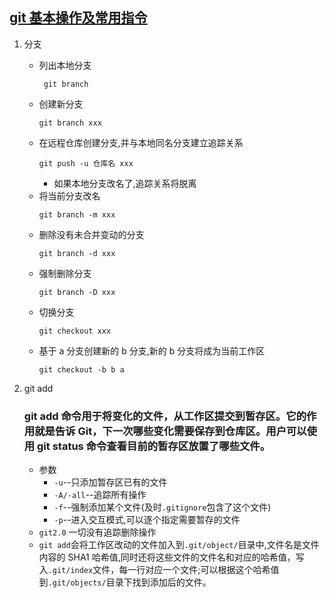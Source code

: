 ## [git 基本操作及常用指令](https://www.bookstack.cn/read/git-tutorial/README.md)

1. 分支

   - 列出本地分支
     ```
      git branch
     ```
   - 创建新分支
     ```
     git branch xxx
     ```
   - 在远程仓库创建分支,并与本地同名分支建立追踪关系
     ```
     git push -u 仓库名 xxx
     ```
     - 如果本地分支改名了,追踪关系将脱离
   - 将当前分支改名
     ```
     git branch -m xxx
     ```
   - 删除没有未合并变动的分支
     ```
     git branch -d xxx
     ```
   - 强制删除分支
     ```
     git branch -D xxx
     ```
   - 切换分支
     ```
     git checkout xxx
     ```
   - 基于 a 分支创建新的 b 分支,新的 b 分支将成为当前工作区
     ```
     git checkout -b b a
     ```

2. git add
   ### git add 命令用于将变化的文件，从工作区提交到暂存区。它的作用就是告诉 Git，下一次哪些变化需要保存到仓库区。用户可以使用 git status 命令查看目前的暂存区放置了哪些文件。
   - 参数
     - `-u`--只添加暂存区已有的文件
     - `-A/-all`--追踪所有操作
     - `-f`--强制添加某个文件(及时`.gitignore`包含了这个文件)
     - `-p`--进入交互模式,可以逐个指定需要暂存的文件
   - `git2.0` 一切没有追踪删除操作
   - `git add`会将工作区改动的文件加入到`.git/object/`目录中,文件名是文件内容的 SHA1 哈希值,同时还将这些文件的文件名和对应的哈希值，写入`.git/index`文件，每一行对应一个文件;可以根据这个哈希值到`.git/objects/`目录下找到添加后的文件。
